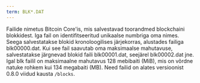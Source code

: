 ```yaml
---
term: BLK*.DAT
---
```


Failide nimetus Bitcoin Core'is, mis salvestavad toorandmed blockchaini blokkidest. Iga fail on identifitseeritud unikaalse numbriga oma nimes. Seega salvestatakse blokid kronoloogilises järjekorras, alustades failiga blk00000.dat. Kui see fail saavutab oma maksimaalse mahutavuse, salvestatakse järgnevad blokid faili blk00001.dat, seejärel blk00002.dat jne. Igal blk failil on maksimaalne mahutavus 128 mebibaiti (MiB), mis on võrdne natuke rohkem kui 134 megabaiti (MB). Need failid on alates versioonist 0.8.0 viidud kausta `/blocks`.